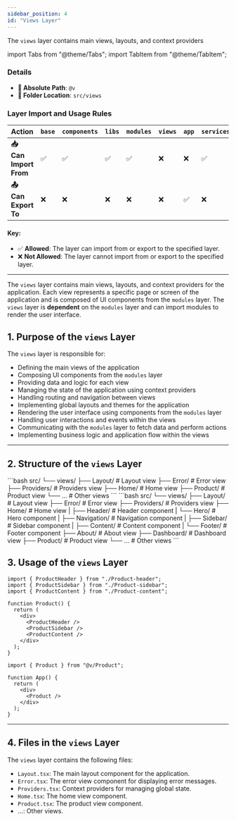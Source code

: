 ```yaml
---
sidebar_position: 4
id: "Views Layer"
---
```

The `views` layer contains main views, layouts, and context providers


import Tabs from "@theme/Tabs";
import TabItem from "@theme/TabItem";

<div style={{
 border: '2px solid var(--border-color)',
  borderRadius: '8px',
  padding: '16px',
  backgroundColor: 'var(--background-color)',
  margin: '16px 0',
  boxShadow: '0 2px 4px rgba(0, 0, 0, 0.1)',
  color: 'var(--text-color)'
}}>

### Details
  - **📁 Absolute Path**: `@v`
  - **📁 Folder Location**: `src/views`
</div>

### Layer Import and Usage Rules

| **Action**            | **`base`** | **`components`** | **`libs`** | **`modules`** | **`views`** | **`app`** | **`services`** |
| --------------------- | ---------- | ---------------- | ---------- | ------------- | ----------- | --------- | -------------- |
| **📥 Can Import From** | ✅          | ✅                | ✅          | ✅             | ❌           | ❌         | ✅              |
| **📤 Can Export To**   | ❌          | ❌                | ❌          | ❌             | ❌           | ✅         | ❌              |


#### Key:
- ✅ **Allowed**: The layer can import from or export to the specified layer.
- ❌ **Not Allowed**: The layer cannot import from or export to the specified layer.

---


The `views` layer contains main views, layouts, and context providers for the application. Each view represents a specific page or screen of the application and is composed of UI components from the `modules` layer. The `views` layer is **dependent** on the `modules` layer and can import modules to render the user interface.

## 1. Purpose of the `views` Layer

The `views` layer is responsible for:
- Defining the main views of the application
- Composing UI components from the `modules` layer
- Providing data and logic for each view
- Managing the state of the application using context providers
- Handling routing and navigation between views
- Implementing global layouts and themes for the application
- Rendering the user interface using components from the `modules` layer
- Handling user interactions and events within the views
- Communicating with the `modules` layer to fetch data and perform actions
- Implementing business logic and application flow within the views

---

## 2. Structure of the `views` Layer
<Tabs>
  <TabItem value="small" label="Small Project" default>
     ```bash
        src/
        └── views/
            ├── Layout/                             # Layout view
            ├── Error/                              # Error view
            ├── Providers/                          # Providers view
            ├── Home/                               # Home view
            ├── Product/                            # Product view
            └── ...                                 # Other views
    ```
  </TabItem>

  <TabItem value="large" label="Large Project">
    ```bash
        src/
        └── views/
            ├── Layout/                             # Layout view
            ├── Error/                              # Error view
            ├── Providers/                          # Providers view
            ├── Home/                               # Home view
            |   ├── Header/                         # Header component
            |       └── Hero/                           # Hero component
            |   ├── Navigation/                     # Navigation component
            |   ├── Sidebar/                        # Sidebar component
            |   ├── Content/                        # Content component
            |   └── Footer/                         # Footer component
            ├── About/                              # About view
            ├── Dashboard/                          # Dashboard view
            ├── Product/                            # Product view
            └── ...                                 # Other views
    ```
  </TabItem>

</Tabs>

## 3. Usage of the `views` Layer

```tsx title="src/views/Product/index.tsx"
import { ProductHeader } from "./Product-header";
import { ProductSidebar } from "./Product-sidebar";
import { ProductContent } from "./Product-content";

function Product() {
  return (
    <div>
      <ProductHeader />
      <ProductSidebar />
      <ProductContent />
    </div>
  );
}
```

```tsx title="src/app/index.tsx"
import { Product } from "@v/Product";

function App() {
  return (
    <div>
      <Product />
    </div>
  );
}
```
---

## 4. Files in the `views` Layer

The `views` layer contains the following files:

- `Layout.tsx`: The main layout component for the application.
- `Error.tsx`: The error view component for displaying error messages.
- `Providers.tsx`: Context providers for managing global state.
- `Home.tsx`: The home view component.
- `Product.tsx`: The product view component.
- ...: Other views.